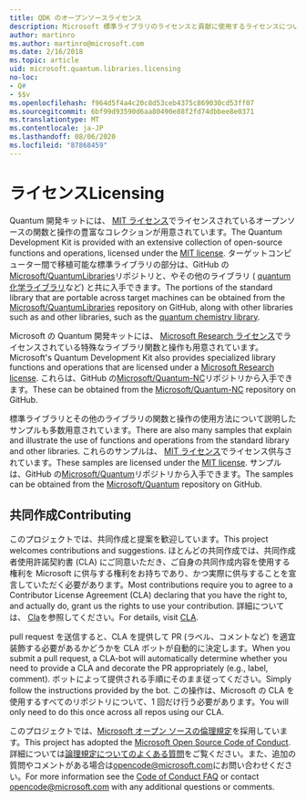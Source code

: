 ```yaml
---
title: QDK のオープンソースライセンス
description: Microsoft 標準ライブラリのライセンスと貢献に使用するライセンスについて説明し Q# ます。
author: martinro
ms.author: martinro@microsoft.com
ms.date: 2/16/2018
ms.topic: article
uid: microsoft.quantum.libraries.licensing
no-loc:
- Q#
- $$v
ms.openlocfilehash: f964d5f4a4c20c8d53ceb4375c869030cd53ff07
ms.sourcegitcommit: 6bf99d93590d6aa80490e88f2fd74dbbee8e0371
ms.translationtype: MT
ms.contentlocale: ja-JP
ms.lasthandoff: 08/06/2020
ms.locfileid: "87868459"
---
```

# <a name="licensing"></a><span data-ttu-id="0ac4f-103">ライセンス</span><span class="sxs-lookup"><span data-stu-id="0ac4f-103">Licensing</span></span> #

<span data-ttu-id="0ac4f-104">Quantum 開発キットには、 [MIT ライセンス](https://github.com/Microsoft/Quantum/blob/master/LICENSE.txt)でライセンスされているオープンソースの関数と操作の豊富なコレクションが用意されています。</span><span class="sxs-lookup"><span data-stu-id="0ac4f-104">The Quantum Development Kit is provided with an extensive collection of open-source functions and operations, licensed under the [MIT license](https://github.com/Microsoft/Quantum/blob/master/LICENSE.txt).</span></span>
<span data-ttu-id="0ac4f-105">ターゲットコンピューター間で移植可能な標準ライブラリの部分は、GitHub の[Microsoft/QuantumLibraries](https://github.com/Microsoft/QuantumLibraries)リポジトリと、やその他のライブラリ ( [quantum 化学ライブラリ](xref:microsoft.quantum.chemistry.concepts.intro)など) と共に入手できます。</span><span class="sxs-lookup"><span data-stu-id="0ac4f-105">The portions of the standard library that are portable across target machines can be obtained from the [Microsoft/QuantumLibraries](https://github.com/Microsoft/QuantumLibraries) repository on GitHub, along with other libraries such as  and other libraries, such as the [quantum chemistry library](xref:microsoft.quantum.chemistry.concepts.intro).</span></span>

<span data-ttu-id="0ac4f-106">Microsoft の Quantum 開発キットには、 [Microsoft Research ライセンス](https://github.com/Microsoft/Quantum-NC/blob/master/LICENSE)でライセンスされている特殊なライブラリ関数と操作も用意されています。</span><span class="sxs-lookup"><span data-stu-id="0ac4f-106">Microsoft's Quantum Development Kit also provides specialized library functions and operations that are licensed under a [Microsoft Research license](https://github.com/Microsoft/Quantum-NC/blob/master/LICENSE).</span></span>
<span data-ttu-id="0ac4f-107">これらは、GitHub の[Microsoft/Quantum-NC](https://github.com/microsoft/quantum-nc)リポジトリから入手できます。</span><span class="sxs-lookup"><span data-stu-id="0ac4f-107">These can be obtained from the [Microsoft/Quantum-NC](https://github.com/microsoft/quantum-nc) repository on GitHub.</span></span>

<span data-ttu-id="0ac4f-108">標準ライブラリとその他のライブラリの関数と操作の使用方法について説明したサンプルも多数用意されています。</span><span class="sxs-lookup"><span data-stu-id="0ac4f-108">There are also many samples that explain and illustrate the use of functions and operations from the standard library and other libraries.</span></span>
<span data-ttu-id="0ac4f-109">これらのサンプルは、 [MIT ライセンス](https://github.com/Microsoft/Quantum/blob/master/LICENSE.txt)でライセンス供与されています。</span><span class="sxs-lookup"><span data-stu-id="0ac4f-109">These samples are licensed under the [MIT license](https://github.com/Microsoft/Quantum/blob/master/LICENSE.txt).</span></span>
<span data-ttu-id="0ac4f-110">サンプルは、GitHub の[Microsoft/Quantum](https://github.com/Microsoft/Quantum)リポジトリから入手できます。</span><span class="sxs-lookup"><span data-stu-id="0ac4f-110">The samples can be obtained from the [Microsoft/Quantum](https://github.com/Microsoft/Quantum) repository on GitHub.</span></span>

## <a name="contributing"></a><span data-ttu-id="0ac4f-111">共同作成</span><span class="sxs-lookup"><span data-stu-id="0ac4f-111">Contributing</span></span> ##

<span data-ttu-id="0ac4f-112">このプロジェクトでは、共同作成と提案を歓迎しています。</span><span class="sxs-lookup"><span data-stu-id="0ac4f-112">This project welcomes contributions and suggestions.</span></span>
<span data-ttu-id="0ac4f-113">ほとんどの共同作成では、共同作成者使用許諾契約書 (CLA) にご同意いただき、ご自身の共同作成内容を使用する権利を Microsoft に供与する権利をお持ちであり、かつ実際に供与することを宣言していただく必要があります。</span><span class="sxs-lookup"><span data-stu-id="0ac4f-113">Most contributions require you to agree to a Contributor License Agreement (CLA) declaring that you have the right to, and actually do, grant us the rights to use your contribution.</span></span> <span data-ttu-id="0ac4f-114">詳細については、 [Cla](https://cla.microsoft.com)を参照してください。</span><span class="sxs-lookup"><span data-stu-id="0ac4f-114">For details, visit [CLA](https://cla.microsoft.com).</span></span>

<span data-ttu-id="0ac4f-115">pull request を送信すると、CLA を提供して PR (ラベル、コメントなど) を適宜装飾する必要があるかどうかを CLA ボットが自動的に決定します。</span><span class="sxs-lookup"><span data-stu-id="0ac4f-115">When you submit a pull request, a CLA-bot will automatically determine whether you need to provide a CLA and decorate the PR appropriately (e.g., label, comment).</span></span> <span data-ttu-id="0ac4f-116">ボットによって提供される手順にそのまま従ってください。</span><span class="sxs-lookup"><span data-stu-id="0ac4f-116">Simply follow the instructions provided by the bot.</span></span> <span data-ttu-id="0ac4f-117">この操作は、Microsoft の CLA を使用するすべてのリポジトリについて、1 回だけ行う必要があります。</span><span class="sxs-lookup"><span data-stu-id="0ac4f-117">You will only need to do this once across all repos using our CLA.</span></span>

<span data-ttu-id="0ac4f-118">このプロジェクトでは、[Microsoft オープン ソースの倫理規定](https://opensource.microsoft.com/codeofconduct/)を採用しています。</span><span class="sxs-lookup"><span data-stu-id="0ac4f-118">This project has adopted the [Microsoft Open Source Code of Conduct](https://opensource.microsoft.com/codeofconduct/).</span></span>
<span data-ttu-id="0ac4f-119">詳細については[論理規定についてのよくある質問](https://opensource.microsoft.com/codeofconduct/faq/)をご覧ください。また、追加の質問やコメントがある場合は[opencode@microsoft.com](mailto:opencode@microsoft.com)にお問い合わせください。</span><span class="sxs-lookup"><span data-stu-id="0ac4f-119">For more information see the [Code of Conduct FAQ](https://opensource.microsoft.com/codeofconduct/faq/) or contact [opencode@microsoft.com](mailto:opencode@microsoft.com) with any additional questions or comments.</span></span>
